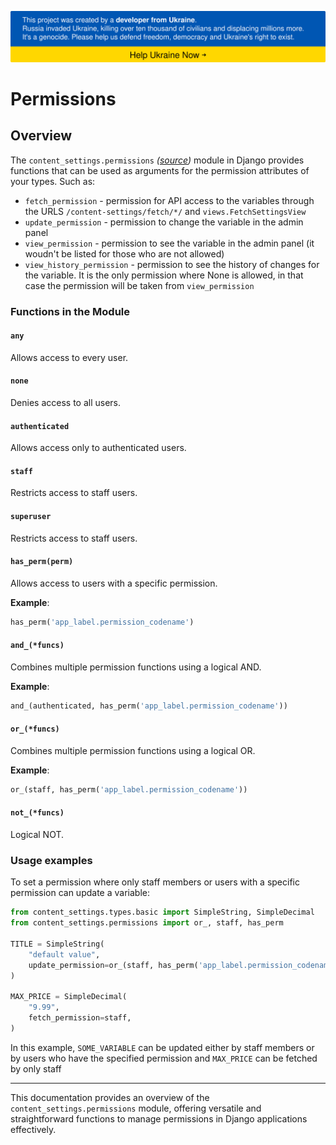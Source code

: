 [![Stand With Ukraine](https://raw.githubusercontent.com/vshymanskyy/StandWithUkraine/main/banner-direct-single.svg)](https://stand-with-ukraine.pp.ua)

# Permissions

## Overview

The `content_settings.permissions` *([source](https://github.com/occipital/django-content-settings/blob/master/content_settings/permissions.py))* module in Django provides functions that can be used as arguments for the  permission attributes of your types. Such as:

* `fetch_permission` - permission for API access to the variables through the URLS `/content-settings/fetch/*/` and `views.FetchSettingsView`
* `update_permission` - permission to change the variable in the admin panel
* `view_permission` - permission to see the variable in the admin panel (it woudn't be listed for those who are not allowed)
* `view_history_permission` - permission to see the history of changes for the variable. It is the only permission where None is allowed, in that case the permission will be taken from `view_permission`

### Functions in the Module

#### `any`

Allows access to every user.

#### `none`

Denies access to all users.

#### `authenticated`

Allows access only to authenticated users.

#### `staff`

Restricts access to staff users.

#### `superuser`

Restricts access to staff users.

#### `has_perm(perm)`

Allows access to users with a specific permission.

**Example**:

```python
has_perm('app_label.permission_codename')
```

#### `and_(*funcs)`

Combines multiple permission functions using a logical AND.

**Example**:

```python
and_(authenticated, has_perm('app_label.permission_codename'))
```


#### `or_(*funcs)`

Combines multiple permission functions using a logical OR.

**Example**:

```python
or_(staff, has_perm('app_label.permission_codename'))
```


#### `not_(*funcs)`

Logical NOT.

### Usage examples

To set a permission where only staff members or users with a specific permission can update a variable:

```python
from content_settings.types.basic import SimpleString, SimpleDecimal
from content_settings.permissions import or_, staff, has_perm

TITLE = SimpleString(
    "default value",
    update_permission=or_(staff, has_perm('app_label.permission_codename'))
)

MAX_PRICE = SimpleDecimal(
    "9.99",
    fetch_permission=staff,
)
```

In this example, `SOME_VARIABLE` can be updated either by staff members or by users who have the specified permission and `MAX_PRICE` can be fetched by only staff

---

This documentation provides an overview of the `content_settings.permissions` module, offering versatile and straightforward functions to manage permissions in Django applications effectively.
